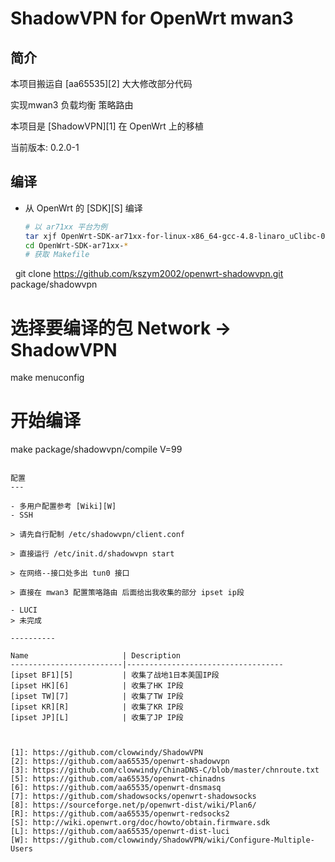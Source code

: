 ShadowVPN for OpenWrt mwan3
===

简介
---
 
 本项目搬运自 [aa65535][2] 大大修改部分代码
 
 实现mwan3 负载均衡 策略路由
 
 本项目是 [ShadowVPN][1] 在 OpenWrt 上的移植  
 
 当前版本: 0.2.0-1  


编译
---

 - 从 OpenWrt 的 [SDK][S] 编译  

   ```bash
   # 以 ar71xx 平台为例
   tar xjf OpenWrt-SDK-ar71xx-for-linux-x86_64-gcc-4.8-linaro_uClibc-0.9.33.2.tar.bz2
   cd OpenWrt-SDK-ar71xx-*
   # 获取 Makefile
   git clone https://github.com/kszym2002/openwrt-shadowvpn.git package/shadowvpn
   # 选择要编译的包 Network -> ShadowVPN
   make menuconfig
   # 开始编译
   make package/shadowvpn/compile V=99
   ```

配置
---

 - 多用户配置参考 [Wiki][W]  
 - SSH

  > 请先自行配制 /etc/shadowvpn/client.conf
  
  > 直接运行 /etc/init.d/shadowvpn start
  
  > 在网络--接口处多出 tun0 接口 
  
  > 直接在 mwan3 配置策咯路由 后面给出我收集的部分 ipset ip段
  
 - LUCI
  > 未完成
  
----------

 Name                     | Description
 -------------------------|-----------------------------------
 [ipset BF1][5]           | 收集了战地1日本美国IP段 
 [ipset HK][6]            | 收集了HK IP段
 [ipset TW][7]            | 收集了TW IP段
 [ipset KR][R]            | 收集了KR IP段
 [ipset JP][L]            | 收集了JP IP段



  [1]: https://github.com/clowwindy/ShadowVPN
  [2]: https://github.com/aa65535/openwrt-shadowvpn
  [3]: https://github.com/clowwindy/ChinaDNS-C/blob/master/chnroute.txt
  [5]: https://github.com/aa65535/openwrt-chinadns
  [6]: https://github.com/aa65535/openwrt-dnsmasq
  [7]: https://github.com/shadowsocks/openwrt-shadowsocks
  [8]: https://sourceforge.net/p/openwrt-dist/wiki/Plan6/
  [R]: https://github.com/aa65535/openwrt-redsocks2
  [S]: http://wiki.openwrt.org/doc/howto/obtain.firmware.sdk
  [L]: https://github.com/aa65535/openwrt-dist-luci
  [W]: https://github.com/clowwindy/ShadowVPN/wiki/Configure-Multiple-Users
